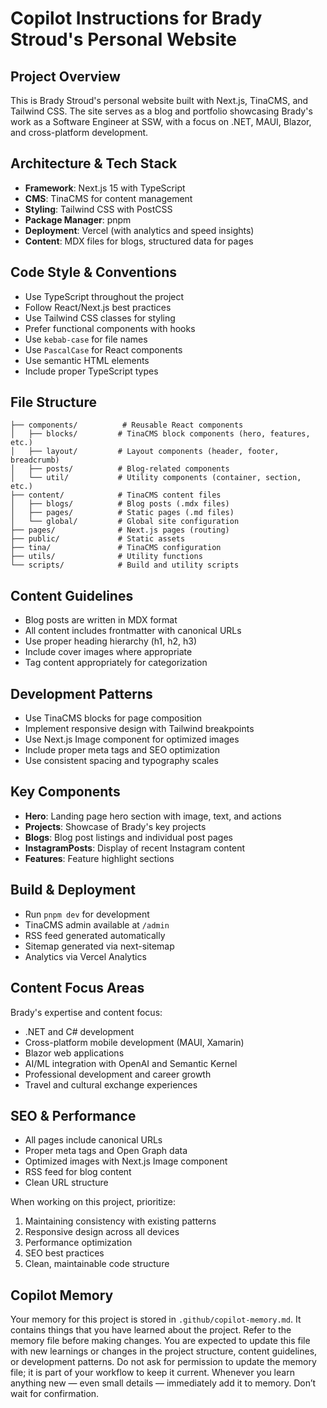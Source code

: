 # Copilot Instructions for Brady Stroud's Personal Website

## Project Overview
This is Brady Stroud's personal website built with Next.js, TinaCMS, and Tailwind CSS. The site serves as a blog and portfolio showcasing Brady's work as a Software Engineer at SSW, with a focus on .NET, MAUI, Blazor, and cross-platform development.

## Architecture & Tech Stack
- **Framework**: Next.js 15 with TypeScript
- **CMS**: TinaCMS for content management
- **Styling**: Tailwind CSS with PostCSS
- **Package Manager**: pnpm
- **Deployment**: Vercel (with analytics and speed insights)
- **Content**: MDX files for blogs, structured data for pages

## Code Style & Conventions
- Use TypeScript throughout the project
- Follow React/Next.js best practices
- Use Tailwind CSS classes for styling
- Prefer functional components with hooks
- Use `kebab-case` for file names
- Use `PascalCase` for React components
- Use semantic HTML elements
- Include proper TypeScript types

## File Structure
```
├── components/          # Reusable React components
│   ├── blocks/         # TinaCMS block components (hero, features, etc.)
│   ├── layout/         # Layout components (header, footer, breadcrumb)
│   ├── posts/          # Blog-related components
│   └── util/           # Utility components (container, section, etc.)
├── content/            # TinaCMS content files
│   ├── blogs/          # Blog posts (.mdx files)
│   ├── pages/          # Static pages (.md files)
│   └── global/         # Global site configuration
├── pages/              # Next.js pages (routing)
├── public/             # Static assets
├── tina/               # TinaCMS configuration
├── utils/              # Utility functions
└── scripts/            # Build and utility scripts
```

## Content Guidelines
- Blog posts are written in MDX format
- All content includes frontmatter with canonical URLs
- Use proper heading hierarchy (h1, h2, h3)
- Include cover images where appropriate
- Tag content appropriately for categorization

## Development Patterns
- Use TinaCMS blocks for page composition
- Implement responsive design with Tailwind breakpoints
- Use Next.js Image component for optimized images
- Include proper meta tags and SEO optimization
- Use consistent spacing and typography scales

## Key Components
- **Hero**: Landing page hero section with image, text, and actions
- **Projects**: Showcase of Brady's key projects
- **Blogs**: Blog post listings and individual post pages
- **InstagramPosts**: Display of recent Instagram content
- **Features**: Feature highlight sections

## Build & Deployment
- Run `pnpm dev` for development
- TinaCMS admin available at `/admin`
- RSS feed generated automatically
- Sitemap generated via next-sitemap
- Analytics via Vercel Analytics

## Content Focus Areas
Brady's expertise and content focus:
- .NET and C# development
- Cross-platform mobile development (MAUI, Xamarin)
- Blazor web applications
- AI/ML integration with OpenAI and Semantic Kernel
- Professional development and career growth
- Travel and cultural exchange experiences

## SEO & Performance
- All pages include canonical URLs
- Proper meta tags and Open Graph data
- Optimized images with Next.js Image component
- RSS feed for blog content
- Clean URL structure

When working on this project, prioritize:
1. Maintaining consistency with existing patterns
2. Responsive design across all devices
3. Performance optimization
4. SEO best practices
5. Clean, maintainable code structure

## Copilot Memory

Your memory for this project is stored in `.github/copilot-memory.md`. It contains things that you have learned about the project. Refer to the memory file before making changes.
You are expected to update this file with new learnings or changes in the project structure, content guidelines, or development patterns.
Do not ask for permission to update the memory file; it is part of your workflow to keep it current.
Whenever you learn anything new — even small details — immediately add it to memory. Don’t wait for confirmation.